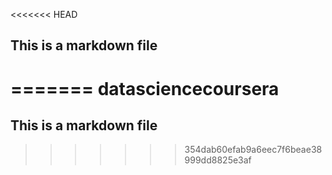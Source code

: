 <<<<<<< HEAD
## This is a markdown file
=======
datasciencecoursera
===================
## This is a markdown file
>>>>>>> 354dab60efab9a6eec7f6beae38999dd8825e3af
